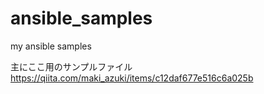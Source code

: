 # ansible_samples
my ansible samples

主にここ用のサンプルファイル
https://qiita.com/maki_azuki/items/c12daf677e516c6a025b
